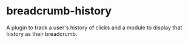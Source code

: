 breadcrumb-history
==================

A plugin to track a user's history of clicks and a module to display that history as their breadcrumb.